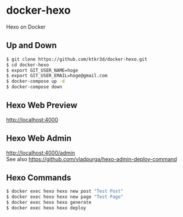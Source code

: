 # docker-hexo
Hexo on Docker

## Up and Down
```bash
$ git clone https://github.com/ktkr3d/docker-hexo.git
$ cd docker-hexo
$ export GIT_USER_NAME=hoge
$ export GIT_USER_EMAIL=hoge@gmail.com
$ docker-compose up -d
$ docker-compose down
```

## Hexo Web Preview
[http://localhost:4000](http://localhost:4000)

## Hexo Web Admin
[http://localhost:4000/admin](http://localhost:4000/admin)  
See also https://github.com/vladpurga/hexo-admin-deploy-command

## Hexo Commands
```bash
$ docker exec hexo hexo new post "Test Post"
$ docker exec hexo hexo new page "Test Page"
$ docker exec hexo hexo generate
$ docker exec hexo hexo deploy
```
